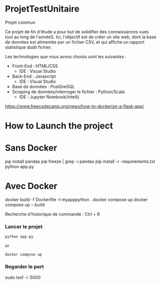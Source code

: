 # ProjetTestUnitaire
Projet commun

Ce projet de fin d'étude a pour but de solidifier des connaissances vues tout au long de l'annéeS. Ici, l'objectif est de créer un site web, dont la base de données est alimentée par un fichier CSV, et qui affiche un rapport statistique dudit fichier. 

Les technologies que nous avons choisis sont les suivantes : 
  - Front-End : HTML/CSS 
      - IDE : Visual Studio  
  - Back-End : Javascript
      - IDE : Visual Studio
  - Base de données : PostGreSQL
  - Scraping de données/interroger le fichier : Python/Scala
      - IDE : Jupyter Notebook/Intellij


https://www.freecodecamp.org/news/how-to-dockerize-a-flask-app/


# How to Launch the project 
# Sans Docker
pip install pandas
pip freeze | grep -i pandas
pip install -r -requirements.txt
python app.py


# Avec Docker
docker build -f Dockerfile -t myapppython .
docker compose up
docker compose up --build

Recherche d'historique de commande  : Ctrl + R

### Lancer le projet
```
python app.py
```

or
```
docker compose up
```

### Regarder le port 

sudo lsof -i :5000 
